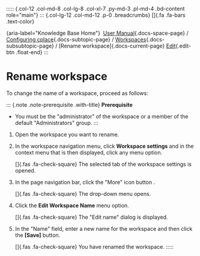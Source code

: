::::: {.col-12 .col-md-8 .col-lg-8 .col-xl-7 .py-md-3 .pl-md-4 .bd-content role="main"}
::: {.col-lg-12 .col-md-12 .p-0 .breadcrumbs}
[]{.fa .fa-bars .text-color}

[](https://docs.cplace.io/){aria-label="Knowledge Base Home"}  [User
Manual](/user-manual-en/){.docs-space-page} / [Configuring
cplace](/user-manual-en/cplace-konfigurieren/){.docs-subtopic-page} /
[Workspaces](/user-manual-en/cplace-konfigurieren/arbeitsbereiche/){.docs-subsubtopic-page}
/ [Rename workspace]{.docs-current-page} [
Edit](https://github.com/collaborationfactory/cplace-doc-user-enu/blob/release/25.2/cplace-konfigurieren/arbeitsbereiche/arbeitsbereich-umbenenn.md){.edit-btn
.float-end}
:::

# Rename workspace

To change the name of a workspace, proceed as follows:

::: {.note .note-prerequisite .with-title}
**Prerequisite**

- You must be the "administrator" of the workspace or a member of the
  default "Administrators" group.
:::

1.  Open the workspace you want to rename.

2.  In the workspace navigation menu, click **Workspace settings** and
    in the context menu that is then displayed, click any menu option.

    []{.fas .fa-check-square} The selected tab of the workspace settings
    is opened.

3.  In the page navigation bar, click the "More" icon button .

    []{.fas .fa-check-square} The drop-down menu opens.

4.  Click the **Edit Workspace Name** menu option.

    []{.fas .fa-check-square} The "Edit name" dialog is displayed.

5.  In the "Name" field, enter a new name for the workspace and then
    click the **\[Save\]** button.

    []{.fas .fa-check-square} You have renamed the workspace.
:::::
